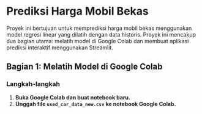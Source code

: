 # Prediksi Harga Mobil Bekas

Proyek ini bertujuan untuk memprediksi harga mobil bekas menggunakan model regresi linear yang dilatih dengan data historis. Proyek ini mencakup dua bagian utama: melatih model di Google Colab dan membuat aplikasi prediksi interaktif menggunakan Streamlit.

## Bagian 1: Melatih Model di Google Colab

### Langkah-langkah

1. **Buka Google Colab dan buat notebook baru.**
2. **Unggah file `used_car_data_new.csv` ke notebook Google Colab.**
